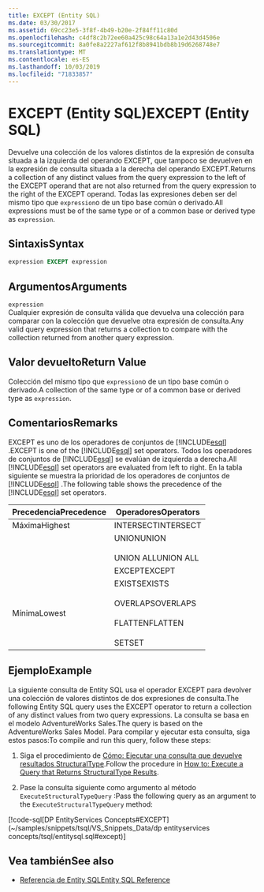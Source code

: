 ```yaml
---
title: EXCEPT (Entity SQL)
ms.date: 03/30/2017
ms.assetid: 69cc23e5-3f8f-4b49-b20e-2f84ff11c80d
ms.openlocfilehash: c4df8c2b72ee60a425c98c64a13a1e2d43d4506e
ms.sourcegitcommit: 8a0fe8a2227af612f8b8941bdb8b19d6268748e7
ms.translationtype: MT
ms.contentlocale: es-ES
ms.lasthandoff: 10/03/2019
ms.locfileid: "71833857"
---
```

# <a name="except-entity-sql"></a><span data-ttu-id="72652-102">EXCEPT (Entity SQL)</span><span class="sxs-lookup"><span data-stu-id="72652-102">EXCEPT (Entity SQL)</span></span>
<span data-ttu-id="72652-103">Devuelve una colección de los valores distintos de la expresión de consulta situada a la izquierda del operando EXCEPT, que tampoco se devuelven en la expresión de consulta situada a la derecha del operando EXCEPT.</span><span class="sxs-lookup"><span data-stu-id="72652-103">Returns a collection of any distinct values from the query expression to the left of the EXCEPT operand that are not also returned from the query expression to the right of the EXCEPT operand.</span></span> <span data-ttu-id="72652-104">Todas las expresiones deben ser del mismo tipo que `expression`o de un tipo base común o derivado.</span><span class="sxs-lookup"><span data-stu-id="72652-104">All expressions must be of the same type or of a common base or derived type as `expression`.</span></span>  
  
## <a name="syntax"></a><span data-ttu-id="72652-105">Sintaxis</span><span class="sxs-lookup"><span data-stu-id="72652-105">Syntax</span></span>  
  
```sql  
expression EXCEPT expression  
```  
  
## <a name="arguments"></a><span data-ttu-id="72652-106">Argumentos</span><span class="sxs-lookup"><span data-stu-id="72652-106">Arguments</span></span>  
 `expression`  
 <span data-ttu-id="72652-107">Cualquier expresión de consulta válida que devuelva una colección para comparar con la colección que devuelve otra expresión de consulta.</span><span class="sxs-lookup"><span data-stu-id="72652-107">Any valid query expression that returns a collection to compare with the collection returned from another query expression.</span></span>  
  
## <a name="return-value"></a><span data-ttu-id="72652-108">Valor devuelto</span><span class="sxs-lookup"><span data-stu-id="72652-108">Return Value</span></span>  
 <span data-ttu-id="72652-109">Colección del mismo tipo que `expression`o de un tipo base común o derivado.</span><span class="sxs-lookup"><span data-stu-id="72652-109">A collection of the same type or of a common base or derived type as `expression`.</span></span>  
  
## <a name="remarks"></a><span data-ttu-id="72652-110">Comentarios</span><span class="sxs-lookup"><span data-stu-id="72652-110">Remarks</span></span>  
 <span data-ttu-id="72652-111">EXCEPT es uno de los operadores de conjuntos de [!INCLUDE[esql](../../../../../../includes/esql-md.md)] .</span><span class="sxs-lookup"><span data-stu-id="72652-111">EXCEPT is one of the [!INCLUDE[esql](../../../../../../includes/esql-md.md)] set operators.</span></span> <span data-ttu-id="72652-112">Todos los operadores de conjuntos de [!INCLUDE[esql](../../../../../../includes/esql-md.md)] se evalúan de izquierda a derecha.</span><span class="sxs-lookup"><span data-stu-id="72652-112">All [!INCLUDE[esql](../../../../../../includes/esql-md.md)] set operators are evaluated from left to right.</span></span> <span data-ttu-id="72652-113">En la tabla siguiente se muestra la prioridad de los operadores de conjuntos de [!INCLUDE[esql](../../../../../../includes/esql-md.md)] .</span><span class="sxs-lookup"><span data-stu-id="72652-113">The following table shows the precedence of the [!INCLUDE[esql](../../../../../../includes/esql-md.md)] set operators.</span></span>  
  
|<span data-ttu-id="72652-114">Precedencia</span><span class="sxs-lookup"><span data-stu-id="72652-114">Precedence</span></span>|<span data-ttu-id="72652-115">Operadores</span><span class="sxs-lookup"><span data-stu-id="72652-115">Operators</span></span>|  
|----------------|---------------|  
|<span data-ttu-id="72652-116">Máxima</span><span class="sxs-lookup"><span data-stu-id="72652-116">Highest</span></span>|<span data-ttu-id="72652-117">INTERSECT</span><span class="sxs-lookup"><span data-stu-id="72652-117">INTERSECT</span></span>|  
||<span data-ttu-id="72652-118">UNION</span><span class="sxs-lookup"><span data-stu-id="72652-118">UNION</span></span><br /><br /> <span data-ttu-id="72652-119">UNION ALL</span><span class="sxs-lookup"><span data-stu-id="72652-119">UNION ALL</span></span>|  
||<span data-ttu-id="72652-120">EXCEPT</span><span class="sxs-lookup"><span data-stu-id="72652-120">EXCEPT</span></span>|  
|<span data-ttu-id="72652-121">Mínima</span><span class="sxs-lookup"><span data-stu-id="72652-121">Lowest</span></span>|<span data-ttu-id="72652-122">EXISTS</span><span class="sxs-lookup"><span data-stu-id="72652-122">EXISTS</span></span><br /><br /> <span data-ttu-id="72652-123">OVERLAPS</span><span class="sxs-lookup"><span data-stu-id="72652-123">OVERLAPS</span></span><br /><br /> <span data-ttu-id="72652-124">FLATTEN</span><span class="sxs-lookup"><span data-stu-id="72652-124">FLATTEN</span></span><br /><br /> <span data-ttu-id="72652-125">SET</span><span class="sxs-lookup"><span data-stu-id="72652-125">SET</span></span>|  
  
## <a name="example"></a><span data-ttu-id="72652-126">Ejemplo</span><span class="sxs-lookup"><span data-stu-id="72652-126">Example</span></span>  
 <span data-ttu-id="72652-127">La siguiente consulta de Entity SQL usa el operador EXCEPT para devolver una colección de valores distintos de dos expresiones de consulta.</span><span class="sxs-lookup"><span data-stu-id="72652-127">The following Entity SQL query uses the EXCEPT operator to return a collection of any distinct values from two query expressions.</span></span> <span data-ttu-id="72652-128">La consulta se basa en el modelo AdventureWorks Sales.</span><span class="sxs-lookup"><span data-stu-id="72652-128">The query is based on the AdventureWorks Sales Model.</span></span> <span data-ttu-id="72652-129">Para compilar y ejecutar esta consulta, siga estos pasos:</span><span class="sxs-lookup"><span data-stu-id="72652-129">To compile and run this query, follow these steps:</span></span>  
  
1. <span data-ttu-id="72652-130">Siga el procedimiento de [Cómo: Ejecutar una consulta que devuelve resultados StructuralType](../how-to-execute-a-query-that-returns-structuraltype-results.md).</span><span class="sxs-lookup"><span data-stu-id="72652-130">Follow the procedure in [How to: Execute a Query that Returns StructuralType Results](../how-to-execute-a-query-that-returns-structuraltype-results.md).</span></span>  
  
2. <span data-ttu-id="72652-131">Pase la consulta siguiente como argumento al método `ExecuteStructuralTypeQuery` :</span><span class="sxs-lookup"><span data-stu-id="72652-131">Pass the following query as an argument to the `ExecuteStructuralTypeQuery` method:</span></span>  
  
 [!code-sql[DP EntityServices Concepts#EXCEPT](~/samples/snippets/tsql/VS_Snippets_Data/dp entityservices concepts/tsql/entitysql.sql#except)]  
  
## <a name="see-also"></a><span data-ttu-id="72652-132">Vea también</span><span class="sxs-lookup"><span data-stu-id="72652-132">See also</span></span>

- [<span data-ttu-id="72652-133">Referencia de Entity SQL</span><span class="sxs-lookup"><span data-stu-id="72652-133">Entity SQL Reference</span></span>](entity-sql-reference.md)
